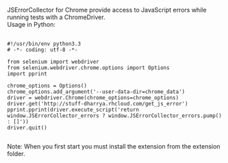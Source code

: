 JSErrorCollector for Chrome provide access to JavaScript errors while running tests with a ChromeDriver.<br>
Usage in Python:<br>
<pre>
	<code>
#!/usr/bin/env python3.3
# -*- coding: utf-8 -*-

from selenium import webdriver
from selenium.webdriver.chrome.options import Options
import pprint

chrome_options = Options()
chrome_options.add_argument('--user-data-dir=chrome_data')
driver = webdriver.Chrome(chrome_options=chrome_options)
driver.get('http://stuff-dharrya.rhcloud.com/get_js_error')
pprint.pprint(driver.execute_script('return window.JSErrorCollector_errors ? window.JSErrorCollector_errors.pump() : []')) 
driver.quit()
	</code>
</pre>
Note: When you first start you must install the extension from the extension folder.